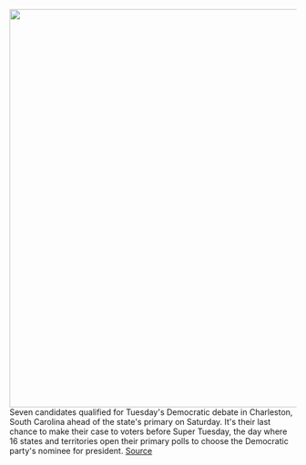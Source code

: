 <img src='https://cdn.vox-cdn.com/thumbor/Tf2RYHVprNwnQdTkioW8_sa_WK4=/0x0:4100x3141/1200x800/filters:focal(1722x1243:2378x1899)/cdn.vox-cdn.com/uploads/chorus_image/image/66371581/1207531968.jpg.0.jpg' width='700px' /><br/>
Seven candidates qualified for Tuesday's Democratic debate in Charleston, South Carolina ahead of the state's primary on Saturday. It's their last chance to make their case to voters before Super Tuesday, the day where 16 states and territories open their primary polls to choose the Democratic party's nominee for president.
<a href='https://www.theverge.com/2020/2/25/21152526/democratic-debate-watch-live-stream-how-to-start-time-candidates-super-tuesday'> Source <a/>